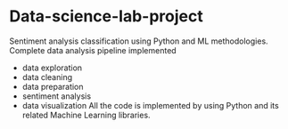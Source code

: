 # Data-science-lab-project
Sentiment analysis classification using Python and ML methodologies.
Complete data analysis pipeline implemented
- data exploration
- data cleaning
- data preparation
- sentiment analysis
- data visualization
All the code is implemented by using Python and its related Machine Learning libraries.
